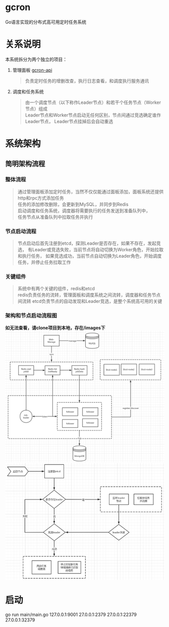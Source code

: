 # gcron

Go语言实现的分布式高可用定时任务系统 <br />

# 关系说明
本系统拆分为两个独立的项目：
1. 管理面板 [gcron-api](https://github.com/artfoxe6/gcron-api) <br />
    >负责定时任务的增删改查，执行日志查看，和调度执行服务通讯
2. 调度和任务系统
    >由一个调度节点（以下称作Leader节点）和若干个任务节点（Worker节点）组成 <br />
    Leader节点和Worker节点启动无任何区别，节点间通过竞选确定谁作Leader节点，
    Leader节点挂掉后会自动重选

# 系统架构
## 简明架构流程
### 整体流程
> 通过管理面板添加定时任务，当然不仅仅能通过面板添加，面板系统还提供http和rpc方式添加任务<br />
任务的添加修改删除，会更新到MySQL，并同步到Redis <br/>
启动调度和任务系统，调度器将需要执行的任务发送到准备队列中，<br/>
任务节点从准备队列中拉取任务并执行<br/>

### 节点启动流程
>节点启动后首先注册到etcd，探测Leader是否存在，如果不存在，发起竞选，
>有Leader或竞选失败，当前节点将自动切换为Worker角色，开始拉取和执行任务，
>如果竞选成功，当前节点自动切换为Leader角色，开始调度任务，并停止任务拉取工作

### 关键组件
>系统中有两个关键的组件，redis和etcd<br/>
>redis负责任务的流转，管理面板和调度系统之间流转，调度器和任务节点间流转
>etcd负责节点的自动发现和Leader竞选，是整个系统高可用的关键
                                                                                                                                                                                                   
      
### 架构和节点启动流程图
**如无法查看，请clone项目到本地，存在/images下**
 <br />![系统架构图](https://raw.githubusercontent.com/artfoxe6/gcron/master/images/system.png)
 <br />![节点启动流程图](https://raw.githubusercontent.com/artfoxe6/gcron/master/images/node.png)

# 启动

go run main/main.go 127.0.0.1:9001 27.0.0.1:2379 27.0.0.1:22379 27.0.0.1:32379

